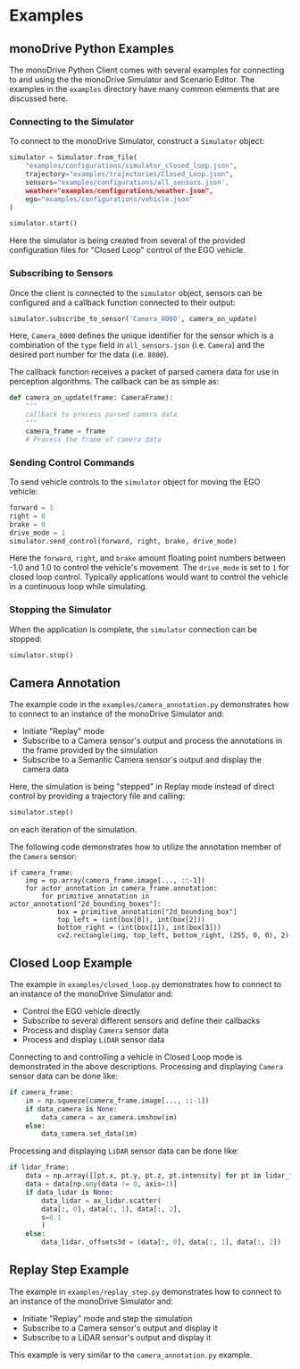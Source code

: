 # Examples

## monoDrive Python Examples

The monoDrive Python Client comes with several examples for connecting to and
using the the monoDrive Simulator and Scenario Editor. The examples in the
`examples` directory have many common elements that are discussed here.

### Connecting to the Simulator

To connect to the monoDrive Simulator, construct a `Simulator` object:

```python
simulator = Simulator.from_file(
    "examples/configurations/simulator_closed_loop.json",
    trajectory="examples/trajectories/Closed_Loop.json",
    sensors="examples/configurations/all_sensors.json',
    weather="examples/configurations/weather.json",
    ego="examples/configurations/vehicle.json"
)

simulator.start()
```

Here the simulator is being created from several of the provided configuration 
files for "Closed Loop" control of the EGO vehicle. 

### Subscribing to Sensors

Once the client is connected to the `simulator` object, sensors can be 
configured and a callback function connected to their output:

```python
simulator.subscribe_to_sensor('Camera_8000', camera_on_update)
```

Here, `Camera_8000` defines the unique identifier for the sensor which is a 
combination of the `type` field in `all_sensors.json` (i.e. `Camera`) and the
desired port number for the data (i.e. `8000`).

The callback function receives a packet of parsed camera data for use in 
perception algorithms. The callback can be as simple as:

```python
def camera_on_update(frame: CameraFrame):
    """
    callback to process parsed camera data
    """
    camera_frame = frame
    # Process the frame of camera data
```

### Sending Control Commands

To send vehicle controls to the `simulator` object for moving the EGO vehicle:

```python
forward = 1
right = 0
brake = 0
drive_mode = 1
simulator.send_control(forward, right, brake, drive_mode)
``` 

Here the `forward`, `right`, and `brake` amount floating point numbers between 
-1.0 and 1.0 to control the vehicle's movement. The `drive_mode` is set to `1`
for closed loop control. Typically applications would want to control the 
vehicle in a continuous loop while simulating.

### Stopping the Simulator

When the application is complete, the `simulator` connection can be stopped:

```python
simulator.stop()
```

## Camera Annotation

The example code in the `examples/camera_annotation.py` demonstrates how to 
connect to an instance of the monoDrive Simulator and:

* Initiate "Replay" mode 
* Subscribe to a Camera sensor's output and  process the annotations in the frame provided by the simulation
* Subscribe to a Semantic Camera sensor's output and display the camera data

Here, the simulation is being "stepped" in Replay mode instead of direct control
by providing a trajectory file and calling:

```python
simulator.step()
```

on each iteration of the simulation. 

The following code demonstrates how to utilize the annotation member of the 
`Camera` sensor:

```
if camera_frame:
    img = np.array(camera_frame.image[..., ::-1])
    for actor_annotation in camera_frame.annotation:
        for primitive_annotation in actor_annotation["2d_bounding_boxes"]:
            box = primitive_annotation["2d_bounding_box"]
            top_left = (int(box[0]), int(box[2]))
            bottom_right = (int(box[1]), int(box[3]))
            cv2.rectangle(img, top_left, bottom_right, (255, 0, 0), 2)
```


## Closed Loop Example

The example in `examples/closed_loop.py` demonstrates how to connect to an 
instance of the monoDrive Simulator and:

* Control the EGO vehicle directly
* Subscribe to several different sensors and define their callbacks
* Process and display `Camera` sensor data
* Process and display `LiDAR` sensor data

Connecting to and controlling a vehicle in Closed Loop mode is demonstrated in 
the above descriptions. Processing and displaying `Camera` sensor data can be 
done like:

```python
if camera_frame:
    im = np.squeeze(camera_frame.image[..., ::-1])
    if data_camera is None:
        data_camera = ax_camera.imshow(im)
    else:
        data_camera.set_data(im)
```

Processing and displaying `LiDAR` sensor data can be done like:

```python
if lidar_frame:
    data = np.array([[pt.x, pt.y, pt.z, pt.intensity] for pt in lidar_frame.points])
    data = data[np.any(data != 0, axis=1)]
    if data_lidar is None:
        data_lidar = ax_lidar.scatter(
        data[:, 0], data[:, 1], data[:, 2],
        s=0.1
        )
    else:
        data_lidar._offsets3d = (data[:, 0], data[:, 1], data[:, 2])
```

## Replay Step Example

The example in `examples/replay_step.py` demonstrates how to connect to an 
instance of the monoDrive Simulator and:

* Initiate "Replay" mode and step the simulation
* Subscribe to a Camera sensor's output and display it
* Subscribe to a LiDAR sensor's output and display it

This example is very similar to the `camera_annotation.py` example.